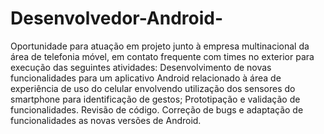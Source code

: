# Desenvolvedor-Android-
Oportunidade para atuação em projeto junto à empresa multinacional da área de telefonia móvel, em contato frequente com times no exterior para execução das seguintes atividades: Desenvolvimento de novas funcionalidades para um aplicativo Android relacionado à área de experiência de uso do celular envolvendo utilização dos sensores do smartphone para identificação de gestos; Prototipação e validação de funcionalidades. Revisão de código. Correção de bugs e adaptação de funcionalidades as novas versões de Android.
